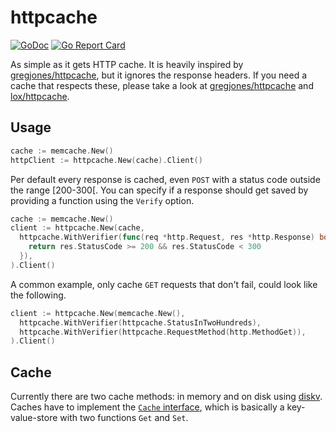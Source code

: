 # httpcache

[![GoDoc](https://godoc.org/github.com/bake/httpcache?status.svg)](https://godoc.org/github.com/bake/httpcache)
[![Go Report Card](https://goreportcard.com/badge/github.com/bake/httpcache)](https://goreportcard.com/report/github.com/bake/httpcache)

As simple as it gets HTTP cache. It is heavily inspired by [gregjones/httpcache](https://github.com/gregjones/httpcache), but it ignores the response headers. If you need a cache that respects these, please take a look at [gregjones/httpcache](https://github.com/gregjones/httpcache) and [lox/httpcache](https://github.com/lox/httpcache).

## Usage

```go
cache := memcache.New()
httpClient := httpcache.New(cache).Client()
```

Per default every response is cached, even `POST` with a status code outside the range [200-300[. You can specify if a response should get saved by providing a function using the `Verify` option.

```go
cache := memcache.New()
client := httpcache.New(cache,
  httpcache.WithVerifier(func(req *http.Request, res *http.Response) bool {
    return res.StatusCode >= 200 && res.StatusCode < 300
  }),
).Client()
```

A common example, only cache `GET` requests that don't fail, could look like the following.

```go
client := httpcache.New(memcache.New(),
  httpcache.WithVerifier(httpcache.StatusInTwoHundreds),
  httpcache.WithVerifier(httpcache.RequestMethod(http.MethodGet)),
).Client()
```

## Cache

Currently there are two cache methods: in memory and on disk using [diskv](https://github.com/peterbourgon/diskv). Caches have to implement the [`Cache` interface](https://godoc.org/github.com/bake/httpcache#Cache), which is basically a key-value-store with two functions `Get` and `Set`.

